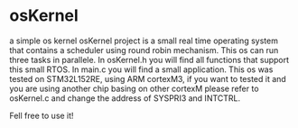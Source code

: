 # osKernel
a simple os kernel
osKernel project is a small real time operating system that contains a scheduler using round robin mechanism.
This os can run three tasks in parallele.
In osKernel.h you will find all functions that support this small RTOS.
In main.c you will find a small application.
This os was tested on STM32L152RE, using ARM cortexM3, if you want to tested it and you are using another chip basing on other cortexM please refer to osKernel.c and change the address of SYSPRI3 and INTCTRL.

Fell free to use it!
